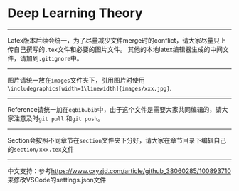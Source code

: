 # Deep Learning Theory

------
Latex版本后续会统一，为了尽量减少文件merge时的conflict，请大家尽量只上传自己撰写的`.tex`文件和必要的图片文件。
其他的本地latex编辑器生成的中间文件，请加到`.gitignore`中。

------

图片请统一放在`images`文件夹下，引用图片时使用`\includegraphics[width=1\linewidth]{images/xxx.jpg}`.

------

Reference请统一加在`egbib.bib`中，由于这个文件是需要大家共同编辑的，请大家注意及时`git pull` 和`git push`。

------

Section会按照不同章节在`section`文件夹下分好，请大家在章节目录下编辑自己的`section/xxx.tex`文件

------
中文支持：参考<https://www.cxyzjd.com/article/github_38060285/100893710>来修改VSCode的settings.json文件